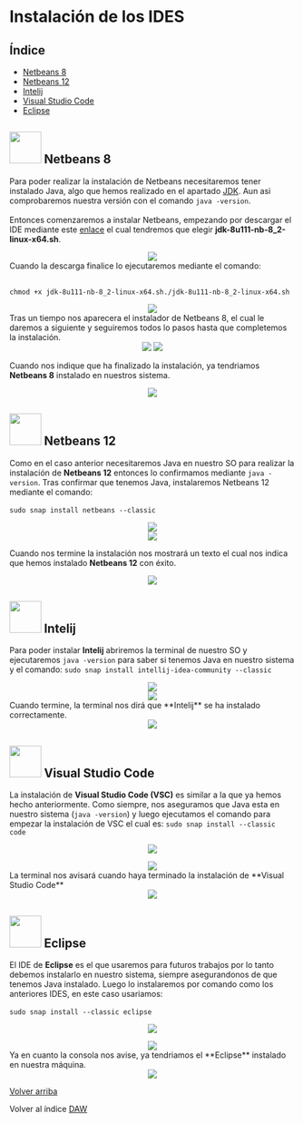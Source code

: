 # Instalación de los IDES <a name="id6"></a>
## Índice
  - [Netbeans 8](#id1)
  - [Netbeans 12](#id2)
  - [Intelij](#id3)
  - [Visual Studio Code](#id4)
  - [Eclipse](#id5)

## <img src="Imagenes IDES\Netbeans8icon.png" width="56" height="56"> Netbeans 8 <a name="id1"></a> 
Para poder realizar la instalación de Netbeans necesitaremos tener instalado Java, algo que hemos realizado en el apartado [JDK](https://github.com/vmcabreu/ETSDAW/tree/main/ETS/JDK#id2). Aun asi comprobaremos nuestra versión con el comando `java -version`.<br></br>
Entonces comenzaremos a instalar Netbeans, empezando por descargar el IDE mediante este [enlace](https://www.oracle.com/technetwork/java/javase/downloads/jdk-netbeans-jsp-3413139-esa.html) el cual tendremos que elegir **jdk-8u111-nb-8_2-linux-x64.sh**.
<div align="center">
<img src="Imagenes IDES\IMG (8).png">
  </div>
Cuando la descarga finalice lo ejecutaremos mediante el comando:<br></br>

`chmod +x jdk-8u111-nb-8_2-linux-x64.sh./jdk-8u111-nb-8_2-linux-x64.sh`

<div align="center">
<img src="Imagenes IDES\IMG (18).png">
  </div>
Tras un tiempo nos aparecera el instalador de Netbeans 8, el cual le daremos a siguiente y seguiremos todos lo pasos hasta que completemos la instalación.

<div align="center">
<img src="Imagenes IDES\IMG (11).png"> <img src="Imagenes IDES\IMG (7).png">
  </div>
  
  Cuando nos indique que ha finalizado la instalación, ya tendriamos **Netbeans 8** instalado en nuestros sistema.
  
  <div align="center">
<img src="Imagenes IDES\IMG (16).png">
  </div>
                 
## <img src="Imagenes IDES\Netbeans12icon.png" width="56" height="56"> Netbeans 12 <a name="id2"></a>
Como en el caso anterior necesitaremos Java en nuestro SO para realizar la instalación de **Netbeans 12** entonces lo confirmamos mediante
`java -version`.
Tras confirmar que tenemos Java, instalaremos Netbeans 12 mediante el comando: <br></br>
`sudo snap install netbeans --classic`

  <div align="center">
<img src="Imagenes IDES\IMG (10).png">
  </div>
    <div align="center">
<img src="Imagenes IDES\IMG (12).png">
  </div>
  
  Cuando nos termine la instalación nos mostrará un texto el cual nos indica que hemos instalado **Netbeans 12** con éxito.
    <div align="center">
<img src="Imagenes IDES\IMG (4).png">
  </div>
  



## <img src="Imagenes IDES\Intellijicon.png" width="56" height="56"> Intelij <a name="id3"></a>
Para poder instalar **Intelij** abriremos la terminal de nuestro SO y ejecutaremos `java -version` para saber si tenemos Java en nuestro sistema y el comando: 
`sudo snap install intellij-idea-community --classic`
  <div align="center">
<img src="Imagenes IDES\IMG (13).png">
  </div>
    <div align="center">
<img src="Imagenes IDES\IMG (2).png">
  </div>
Cuando termine, la terminal nos dirá que **Intelij** se ha instalado correctamente.
    <div align="center">
<img src="Imagenes IDES\IMG (3).png">
  </div>


## <img src="Imagenes IDES\VSCicon.png" width="56" height="56"> Visual Studio Code <a name="id4"></a>
La instalación de **Visual Studio Code (VSC)** es similar a la que ya hemos hecho anteriormente. Como siempre, nos aseguramos que Java esta en nuestro sistema (`java -version`) y luego ejecutamos el comando para empezar la instalación de VSC el cual es: `sudo snap install --classic code`
    <div align="center">
<img src="Imagenes IDES\IMG (5).png">
  </div>
      <div align="center">
<img src="Imagenes IDES\IMG (17).png">
  </div>
 La terminal nos avisará cuando haya terminado la instalación de **Visual Studio Code**
    <div align="center">
<img src="Imagenes IDES\IMG (1).png">
  </div>

## <img src="Imagenes IDES\Eclipseicon.png" width="56" height="56"> Eclipse <a name="id5"></a>
El IDE de **Eclipse** es el que usaremos para futuros trabajos por lo tanto debemos instalarlo en nuestro sistema, siempre asegurandonos de que tenemos Java instalado.
Luego lo instalaremos por comando como los anteriores IDES, en este caso usariamos: <br></br>
`sudo snap install --classic eclipse`
    <div align="center">
<img src="Imagenes IDES\IMG (21).png">
  </div>
      <div align="center">
<img src="Imagenes IDES\IMG (19).png">
  </div>
Ya en cuanto la consola nos avise, ya tendriamos el **Eclipse** instalado en nuestra máquina.
     <div align="center">
<img src="Imagenes IDES\IMG (20).png">
  </div>

[Volver arriba](#id6)

Volver al índice [DAW](https://github.com/vmcabreu/ETSDAW)

